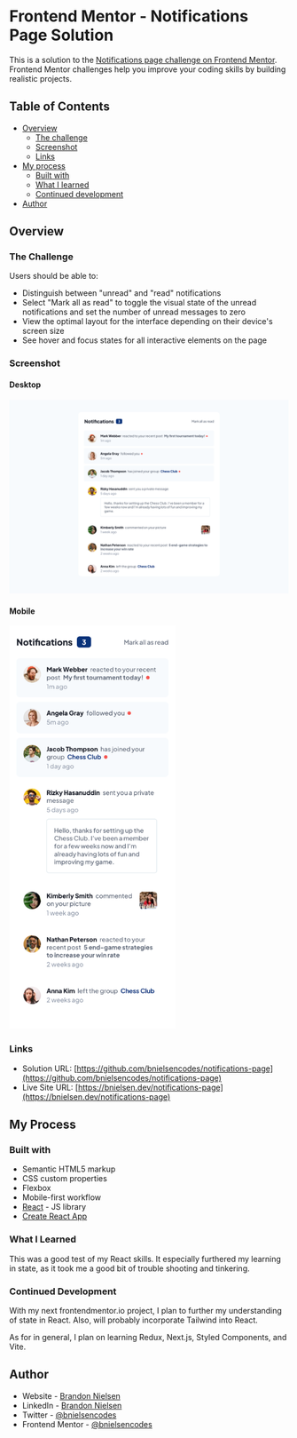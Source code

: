 # Frontend Mentor - Notifications Page Solution

This is a solution to the [Notifications page challenge on Frontend Mentor](https://www.frontendmentor.io/challenges/notifications-page-DqK5QAmKbC). Frontend Mentor challenges help you improve your coding skills by building realistic projects.

## Table of Contents

- [Overview](#overview)
  - [The challenge](#the-challenge)
  - [Screenshot](#screenshot)
  - [Links](#links)
- [My process](#my-process)
  - [Built with](#built-with)
  - [What I learned](#what-i-learned)
  - [Continued development](#continued-development)
- [Author](#author)

## Overview

### The Challenge

Users should be able to:

- Distinguish between "unread" and "read" notifications
- Select "Mark all as read" to toggle the visual state of the unread notifications and set the number of unread messages to zero
- View the optimal layout for the interface depending on their device's screen size
- See hover and focus states for all interactive elements on the page

### Screenshot

#### Desktop

![screenshot of SecurePass desktop website](./src/assets/images/screenshots/notifications_page.png)

#### Mobile

<img src="./src/assets/images/screenshots/notifications_page_mobile.png" alt="screenshot of SecurePass mobile website" width="300">

### Links

- Solution URL: [https://github.com/bnielsencodes/notifications-page](https://github.com/bnielsencodes/notifications-page)
- Live Site URL: [https://bnielsen.dev/notifications-page](https://bnielsen.dev/notifications-page)

## My Process

### Built with

- Semantic HTML5 markup
- CSS custom properties
- Flexbox
- Mobile-first workflow
- [React](https://reactjs.org/) - JS library
- [Create React App](https://create-react-app.dev/)

### What I Learned

This was a good test of my React skills. It especially furthered my learning in state, as it took me a good bit of trouble shooting and tinkering.

### Continued Development

With my next frontendmentor.io project, I plan to further my understanding of state in React. Also, will probably incorporate Tailwind into React.

As for in general, I plan on learning Redux, Next.js, Styled Components, and Vite.

## Author

- Website - [Brandon Nielsen](https://www.bnielsen.dev)
- LinkedIn - [Brandon Nielsen](https://www.linkedin.com/in/bnielsencodes)
- Twitter - [@bnielsencodes](https://twitter.com/bnielsencodes)
- Frontend Mentor - [@bnielsencodes](https://www.frontendmentor.io/profile/bnielsencodes)
